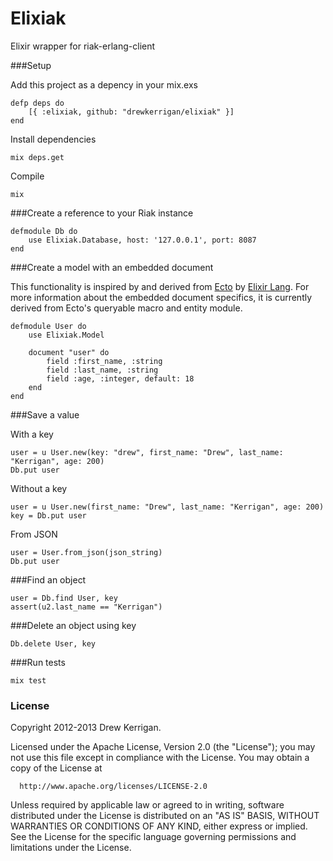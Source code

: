 # Elixiak

Elixir wrapper for riak-erlang-client

###Setup

Add this project as a depency in your mix.exs

```
defp deps do
	[{ :elixiak, github: "drewkerrigan/elixiak" }]
end
```

Install dependencies

```
mix deps.get
```

Compile

```
mix
```

###Create a reference to your Riak instance

```
defmodule Db do
	use Elixiak.Database, host: '127.0.0.1', port: 8087
end
```

###Create a model with an embedded document

This functionality is inspired by and derived from [Ecto](https://github.com/elixir-lang/ecto) by [Elixir Lang](http://elixir-lang.org/). For more information about the embedded document specifics, it is currently derived from Ecto's queryable macro and entity module.

```
defmodule User do
	use Elixiak.Model

	document "user" do
		field :first_name, :string
		field :last_name, :string
		field :age, :integer, default: 18
	end
end
```

###Save a value

With a key

```
user = u User.new(key: "drew", first_name: "Drew", last_name: "Kerrigan", age: 200)
Db.put user
```

Without a key

```
user = u User.new(first_name: "Drew", last_name: "Kerrigan", age: 200)
key = Db.put user
```

From JSON

```
user = User.from_json(json_string)
Db.put user
```

###Find an object

```
user = Db.find User, key
assert(u2.last_name == "Kerrigan")
```

###Delete an object using key

```
Db.delete User, key
```



###Run tests

```
mix test
```

### License

Copyright 2012-2013 Drew Kerrigan.

  Licensed under the Apache License, Version 2.0 (the "License");
  you may not use this file except in compliance with the License.
  You may obtain a copy of the License at

      http://www.apache.org/licenses/LICENSE-2.0

  Unless required by applicable law or agreed to in writing, software
  distributed under the License is distributed on an "AS IS" BASIS,
  WITHOUT WARRANTIES OR CONDITIONS OF ANY KIND, either express or implied.
  See the License for the specific language governing permissions and
  limitations under the License.